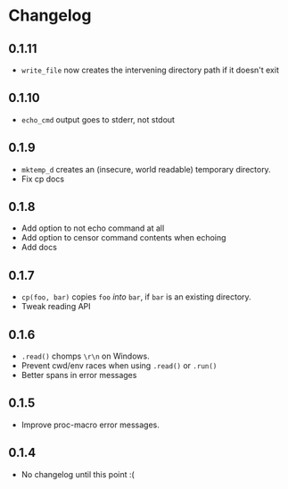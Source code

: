 # Changelog

## 0.1.11

- `write_file` now creates the intervening directory path if it doesn't exit

## 0.1.10

- `echo_cmd` output goes to stderr, not stdout

## 0.1.9

- `mktemp_d` creates an (insecure, world readable) temporary directory.
- Fix cp docs

## 0.1.8

- Add option to not echo command at all
- Add option to censor command contents when echoing
- Add docs

## 0.1.7

- `cp(foo, bar)` copies `foo` _into_ `bar`, if `bar` is an existing directory.
- Tweak reading API

## 0.1.6

- `.read()` chomps `\r\n` on Windows.
- Prevent cwd/env races when using `.read()` or `.run()`
- Better spans in error messages

## 0.1.5

- Improve proc-macro error messages.

## 0.1.4

- No changelog until this point :(
